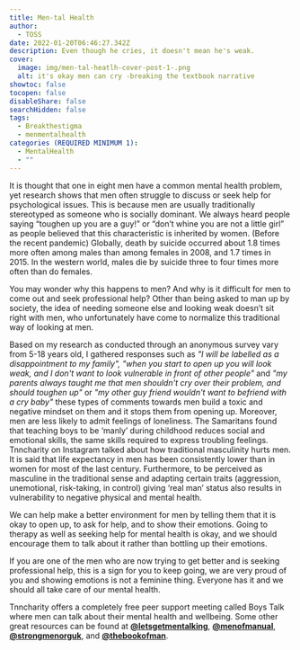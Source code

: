 ```yaml
---
title: Men-tal Health
author:
  - TOSS
date: 2022-01-20T06:46:27.342Z
description: Even though he cries, it doesn't mean he's weak.
cover:
  image: img/men-tal-heatlh-cover-post-1-.png
  alt: it's okay men can cry -breaking the textbook narrative
showtoc: false
tocopen: false
disableShare: false
searchHidden: false
tags:
  - Breakthestigma
  - menmentalhealth
categories (REQUIRED MINIMUM 1):
  - MentalHealth
  - ""
---
```

It is thought that one in eight men have a common mental health problem, yet research shows that men often struggle to discuss or seek help for psychological issues. This is because men are usually traditionally stereotyped as someone who is socially dominant. We always heard people saying “toughen up you are a guy!” or “don’t whine you are not a little girl” as people believed that this characteristic is inherited by women. (Before the recent pandemic) Globally, death by suicide occurred about 1.8 times more often among males than among females in 2008, and 1.7 times in 2015. In the western world, males die by suicide three to four times more often than do females.

You may wonder why this happens to men? And why is it difficult for men to come out and seek professional help? Other than being asked to man up by society, the idea of needing someone else and looking weak doesn’t sit right with men, who unfortunately have come to normalize this traditional way of looking at men.

Based on my research as conducted through an anonymous survey vary from 5-18 years old, I gathered responses such as *"I will be labelled as a disappointment to my family", "when you start to open up you will look weak, and I don't want to look vulnerable in front of other people"* and *"my parents always taught me that men shouldn't cry over their problem, and should toughen up"* or *"my other guy friend wouldn't want to befriend with a cry baby"* these types of comments towards men build a toxic and negative mindset on them and it stops them from opening up. Moreover, men are less likely to admit feelings of loneliness. The Samaritans found that teaching boys to be ‘manly’ during childhood reduces social and emotional skills, the same skills required to express troubling feelings. Tnncharity on Instagram talked about how traditional masculinity hurts men. It is said that life expectancy in men has been consistently lower than in women for most of the last century. Furthermore, to be perceived as masculine in the traditional sense and adapting certain traits (aggression, unemotional, risk-taking, in control) giving ‘real man’ status also results in vulnerability to negative physical and mental health.

We can help make a better environment for men by telling them that it is okay to open up, to ask for help, and to show their emotions. Going to therapy as well as seeking help for mental health is okay, and we should encourage them to talk about it rather than bottling up their emotions.

If you are one of the men who are now trying to get better and is seeking professional help, this is a sign for you to keep going, we are very proud of you and showing emotions is not a feminine thing. Everyone has it and we should all take care of our mental health.

Tnncharity offers a completely free peer support meeting called Boys Talk where men can talk about their mental health and wellbeing. Some other great resources can be found at **[@letsgetmentalking](https://www.instagram.com/letsgetmentalking/?hl=en)**, **[@menofmanual](https://www.instagram.com/menofmanual/?hl=en)**, **[@strongmenorguk](https://www.instagram.com/strongmenorguk/?hl=en)**, and **[@thebookofman](https://www.instagram.com/thebookofman/?hl=en)**.